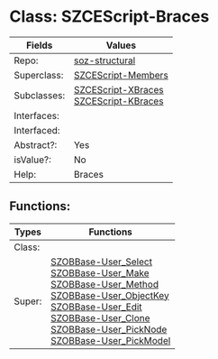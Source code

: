 
# Class:	SZCEScript-Braces

| Fields | Values |
| --------- | --------- |
| Repo: | [soz-structural](/repos/soz-structural.html) |
| Superclass: | [SZCEScript-Members](SZCEScript-Members.html) |
| Subclasses: | [SZCEScript-XBraces](SZCEScript-XBraces.html) <br> [SZCEScript-KBraces](SZCEScript-KBraces.html) |
| Interfaces: |  |
| Interfaced: |  |
| Abstract?: | Yes |
| isValue?: | No |
| Help: | Braces |


## Functions:

| Types | Functions |
| --------- | --------- |
| Class: |  |
| Super: | [SZOBBase-User_Select](SZOBBase.html) <br> [SZOBBase-User_Make](SZOBBase.html) <br> [SZOBBase-User_Method](SZOBBase.html) <br> [SZOBBase-User_ObjectKey](SZOBBase.html) <br> [SZOBBase-User_Edit](SZOBBase.html) <br> [SZOBBase-User_Clone](SZOBBase.html) <br> [SZOBBase-User_PickNode](SZOBBase.html) <br> [SZOBBase-User_PickModel](SZOBBase.html) |


